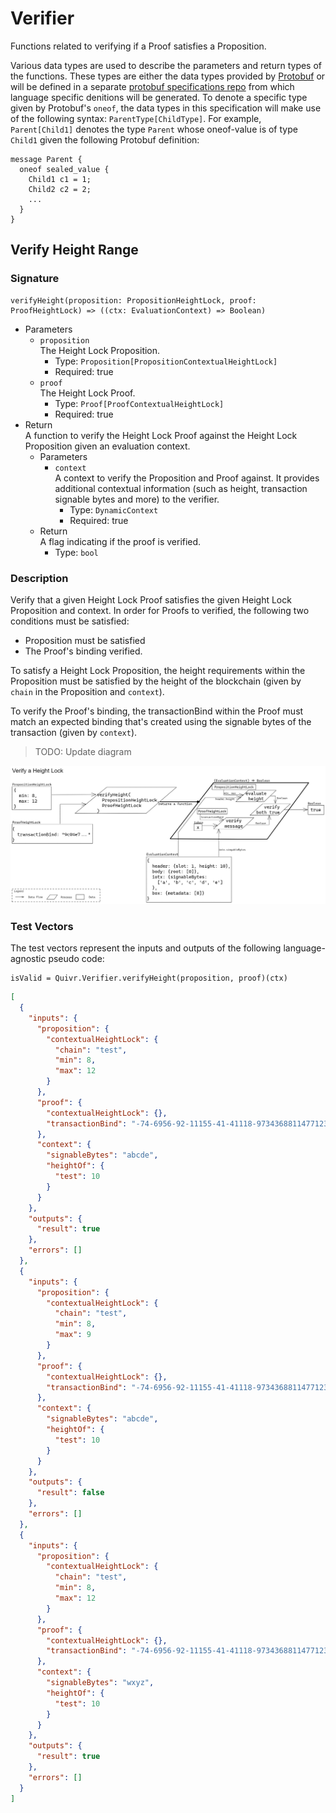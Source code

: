 # Verifier

Functions related to verifying if a Proof satisfies a Proposition.

Various data types are used to describe the parameters and return types of the functions. These types are either the data types provided by [Protobuf](https://developers.google.com/protocol-buffers/docs/proto3) or will be defined in a separate [protobuf specifications repo](https://github.com/Topl/protobuf-specs/) from which language specific denitions will be generated. To denote a specific type given by Protobuf's `oneof`, the data types in this specification will make use of the following syntax: `ParentType[ChildType]`. For example, `Parent[Child1]` denotes the type `Parent` whose oneof-value is of type `Child1` given the following Protobuf definition:

```
message Parent {
  oneof sealed_value {
    Child1 c1 = 1;
    Child2 c2 = 2;
    ...
  }
}
```

## Verify Height Range

### Signature

```
verifyHeight(proposition: PropositionHeightLock, proof: ProofHeightLock) => ((ctx: EvaluationContext) => Boolean)
```

* Parameters
  * `proposition`  
  The Height Lock Proposition.
    * Type: `Proposition[PropositionContextualHeightLock]`
    * Required: true
  * `proof`  
  The Height Lock Proof.
    * Type: ``Proof[ProofContextualHeightLock]``
    * Required: true
* Return  
A function to verify the Height Lock Proof against the Height Lock Proposition given an evaluation context.
  * Parameters
    * `context`  
    A context to verify the Proposition and Proof against. It provides additional contextual information (such as height, transaction signable bytes and more) to the verifier.
      * Type: `DynamicContext`
      * Required: true
  * Return  
  A flag indicating if the proof is verified.
    * Type: `bool`

### Description

Verify that a given Height Lock Proof satisfies the given Height Lock Proposition and context. In order for Proofs to verified, the following two conditions must be satisfied:

* Proposition must be satisfied
* The Proof's binding verified.

To satisfy a Height Lock Proposition, the height requirements within the Proposition must be satisfied by the height of the blockchain (given by `chain` in the Proposition and `context`).

To verify the Proof's binding, the transactionBind within the Proof must match an expected binding that's created using the signable bytes of the transaction (given by `context`).

> TODO: Update diagram

![diagram](./assets/Verifier_verifyHeight.png)

### Test Vectors

The test vectors represent the inputs and outputs of the following language-agnostic pseudo code:

```
isValid = Quivr.Verifier.verifyHeight(proposition, proof)(ctx)
```

```json
[
  {
    "inputs": {
      "proposition": {
        "contextualHeightLock": {
          "chain": "test",
          "min": 8,
          "max": 12
        }
      },
      "proof": {
        "contextualHeightLock": {},
        "transactionBind": "-74-6956-92-11155-41-41118-973436881147712311355-61119-614155-68-50-87-46113-2311250117"
      },
      "context": {
        "signableBytes": "abcde",
        "heightOf": {
          "test": 10
        }
      }
    },
    "outputs": {
      "result": true
    },
    "errors": []
  },
  {
    "inputs": {
      "proposition": {
        "contextualHeightLock": {
          "chain": "test",
          "min": 8,
          "max": 9
        }
      },
      "proof": {
        "contextualHeightLock": {},
        "transactionBind": "-74-6956-92-11155-41-41118-973436881147712311355-61119-614155-68-50-87-46113-2311250117"
      },
      "context": {
        "signableBytes": "abcde",
        "heightOf": {
          "test": 10
        }
      }
    },
    "outputs": {
      "result": false
    },
    "errors": []
  },
  {
    "inputs": {
      "proposition": {
        "contextualHeightLock": {
          "chain": "test",
          "min": 8,
          "max": 12
        }
      },
      "proof": {
        "contextualHeightLock": {},
        "transactionBind": "-74-6956-92-11155-41-41118-973436881147712311355-61119-614155-68-50-87-46113-2311250117"
      },
      "context": {
        "signableBytes": "wxyz",
        "heightOf": {
          "test": 10
        }
      }
    },
    "outputs": {
      "result": true
    },
    "errors": []
  }
]
```